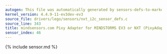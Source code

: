 ```yaml
---
autogen: This file was automatically generated by sensors-defs-to-markdown.py
kernel_version: 4.4.9-11-ev3dev-ev3
source_file: drivers/lego/sensors/nxt_i2c_sensor_defs.c
source_line: 343
title: mindsensors.com Pixy Adapter for MINDSTORMS EV3 or NXT (PixyAdapter)
sensor_index: 46
---
```


{% include sensor.md %}
